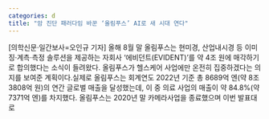 ```yaml
---
categories: d
title: "암 진단 패러다임 바꾼 ‘올림푸스’ AI로 새 시대 연다"
---
```

[의학신문·일간보사=오인규 기자] 올해 8월 말 올림푸스는 현미경, 산업내시경 등 이미징·계측·측정 솔루션을 제공하는 자회사 ‘에비던트(EVIDENT)’를 약 4조 원에 매각하기로 합의했다는 소식이 들려왔다. 올림푸스가 헬스케어 사업에만 온전히 집중하겠다는 의지를 보여준 계획이다.실제로 올림푸스는 회계연도 2022년 기준 총 8689억 엔(약 8조 3808억 원)의 연간 글로벌 매출을 달성했는데, 이 중 의료 사업의 매출이 약 84.8%(약 7371억 엔)를 차지했다. 올림푸스는 2020년 말 카메라사업을 종료했으며 이번 발표대로